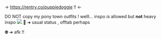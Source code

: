 -> https://rentry.co/puppiedoggie !! <-

DO NOT copy my pony town outfits ! welll... inspo *is* allowed but __not__ heavy inspo ![](https://64.media.tumblr.com/0ed541b4eb3cf0481e13134dd684e9cc/b446c5c66747859d-9a/s75x75_c1/03130984af65f47abebc9dfdab6b44190a7a42a6.gifv)
🌙 ➜ usual status , offtab perhaps

⛔ ➜ afk !! 
